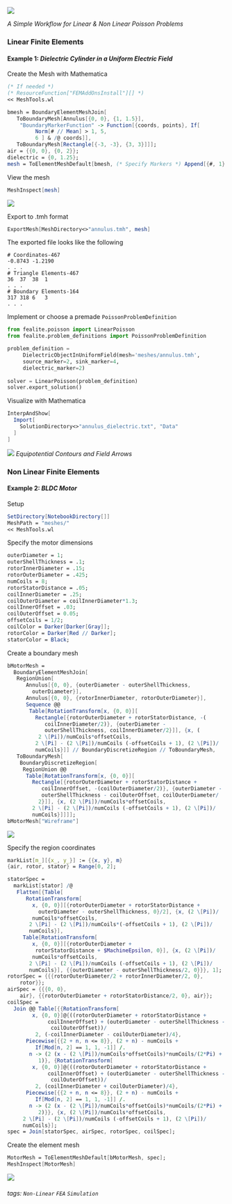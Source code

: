 ![](https://i.imgur.com/Fb4SmAp.png)

*A Simple Workflow for Linear & Non Linear Poisson Problems*
### Linear Finite Elements
#### Example 1: *Dielectric Cylinder in a Uniform Electric Field*
Create the Mesh with Mathematica
```Mathematica
(* If needed *)
(* ResourceFunction["FEMAddOnsInstall"][] *)
<< MeshTools.wl

bmesh = BoundaryElementMeshJoin[
   ToBoundaryMesh[Annulus[{0, 0}, {1, 1.5}], 
    "BoundaryMarkerFunction" -> Function[{coords, points}, If[
         Norm[# // Mean] > 1, 5,
         6 ] & /@ coords]], 
   ToBoundaryMesh[Rectangle[{-3, -3}, {3, 3}]]];
air = {{0, 0}, {0, 2}};
dielectric = {0, 1.25};
mesh = ToElementMeshDefault[bmesh, (* Specify Markers *) Append[{#, 1} & /@ air, {dielectric, 2}]];
```
View the mesh
```Mathematica
MeshInspect[mesh]
```
![](https://i.imgur.com/wlg9WmG.png)

Export to .tmh format
```Mathematica
ExportMesh[MeshDirectory<>"annulus.tmh", mesh]
```
The exported file looks like the following
```
# Coordinates-467
-0.8743	-1.2190
. . .
# Triangle Elements-467
36	37	38	1
. . .
# Boundary Elements-164
317	318	6	3
. . .
```
Implement or choose a premade `PoissonProblemDefinition`
```python
from fealite.poisson import LinearPoisson
from fealite.problem_definitions import PoissonProblemDefinition

problem_definition =
     DielectricObjectInUniformField(mesh='meshes/annulus.tmh',
     source_marker=2, sink_marker=4,
     dielectric_marker=2)
     
solver = LinearPoisson(problem_definition)
solver.export_solution()
```
Visualize with Mathematica
```Mathematica
InterpAndShow[
  Import[
    SolutionDirectory<>"annulus_dielectric.txt", "Data"
  ]
]
```
![](https://i.imgur.com/MGJ96Kb.png)
*Equipotential Contours and Field Arrows*

### Non Linear Finite Elements
#### Example 2: *BLDC Motor*
Setup
```Mathematica
SetDirectory[NotebookDirectory[]]
MeshPath = "meshes/"
<< MeshTools.wl
```
Specify the motor dimensions

```Mathematica
outerDiameter = 1;
outerShellThickness = .1;
rotorInnerDiameter = .15;
rotorOuterDiameter = .425;
numCoils = 8;
rotorStatorDistance = .05;
coilInnerDiameter = .25;
coilOuterDiameter = coilInnerDiameter*1.3;
coilInnerOffset = .03;
coilOuterOffset = 0.05;
offsetCoils = 1/2;
coilColor = Darker[Darker[Gray]];
rotorColor = Darker[Red // Darker];
statorColor = Black;
```
Create a boundary mesh

```Mathematica
bMotorMesh = 
  BoundaryElementMeshJoin[
   RegionUnion[
      Annulus[{0, 0}, {outerDiameter - outerShellThickness, 
        outerDiameter}], 
      Annulus[{0, 0}, {rotorInnerDiameter, rotorOuterDiameter}], 
      Sequence @@ 
       Table[RotationTransform[x, {0, 0}][
         Rectangle[{rotorOuterDiameter + rotorStatorDistance, -(
            coilInnerDiameter/2)}, {outerDiameter - 
            outerShellThickness, coilInnerDiameter/2}]], {x, (
          2 \[Pi])/numCoils*offsetCoils, 
         2 \[Pi] - (2 \[Pi])/numCoils (-offsetCoils + 1), (2 \[Pi])/
         numCoils}]] // BoundaryDiscretizeRegion // ToBoundaryMesh, 
   ToBoundaryMesh[
    BoundaryDiscretizeRegion[
     RegionUnion @@ 
      Table[RotationTransform[x, {0, 0}][
        Rectangle[{rotorOuterDiameter + rotorStatorDistance + 
           coilInnerOffset, -(coilOuterDiameter/2)}, {outerDiameter - 
           outerShellThickness - coilOuterOffset, coilOuterDiameter/
          2}]], {x, (2 \[Pi])/numCoils*offsetCoils, 
        2 \[Pi] - (2 \[Pi])/numCoils (-offsetCoils + 1), (2 \[Pi])/
        numCoils}]]]];
bMotorMesh["Wireframe"]
```
![](https://i.imgur.com/sx9hOPx.png)

Specify the region coordinates

```Mathematica
markList[m_][{x_, y_}] := {{x, y}, m}
{air, rotor, stator} = Range[0, 2];

statorSpec = 
  markList[stator] /@ 
   Flatten[{Table[
      RotationTransform[
        x, {0, 0}][{rotorOuterDiameter + rotorStatorDistance + 
          outerDiameter - outerShellThickness, 0}/2], {x, (2 \[Pi])/
        numCoils*offsetCoils, 
       2 \[Pi] - (2 \[Pi])/numCoils*(-offsetCoils + 1), (2 \[Pi])/
       numCoils}], 
     Table[RotationTransform[
        x, {0, 0}][{rotorOuterDiameter + 
         rotorStatorDistance + $MachineEpsilon, 0}], {x, (2 \[Pi])/
        numCoils*offsetCoils, 
       2 \[Pi] - (2 \[Pi])/numCoils (-offsetCoils + 1), (2 \[Pi])/
       numCoils}], {{outerDiameter - outerShellThickness/2, 0}}}, 1];
rotorSpec = {{{rotorOuterDiameter/2 + rotorInnerDiameter/2, 0}, 
    rotor}};
airSpec = {{{0, 0}, 
    air}, {{rotorOuterDiameter + rotorStatorDistance/2, 0}, air}};
coilSpec = 
  Join @@ Table[{{RotationTransform[
        x, {0, 0}]@{((rotorOuterDiameter + rotorStatorDistance + 
             coilInnerOffset) + (outerDiameter - outerShellThickness -
              coilOuterOffset))/
         2, (-coilInnerDiameter - coilOuterDiameter)/4}, 
      Piecewise[{{2 + n, n <= 8}}, (2 + n) - numCoils + 
         If[Mod[n, 2] == 1, 1, -1]] /. 
       n -> (2 (x - (2 \[Pi])/numCoils*offsetCoils)*numCoils/(2*Pi) + 
          1)}, {RotationTransform[
        x, {0, 0}]@{((rotorOuterDiameter + rotorStatorDistance + 
             coilInnerOffset) + (outerDiameter - outerShellThickness -
              coilOuterOffset))/
         2, (coilInnerDiameter + coilOuterDiameter)/4}, 
      Piecewise[{{2 + n, n <= 8}}, (2 + n) - numCoils + 
         If[Mod[n, 2] == 1, 1, -1]] /. 
       n -> (2 (x - (2 \[Pi])/numCoils*offsetCoils)*numCoils/(2*Pi) + 
          2)}}, {x, (2 \[Pi])/numCoils*offsetCoils, 
     2 \[Pi] - (2 \[Pi])/numCoils (-offsetCoils + 1), (2 \[Pi])/
     numCoils}];
spec = Join[statorSpec, airSpec, rotorSpec, coilSpec];

```
Create the element mesh

```Mathematica
MotorMesh = ToElementMeshDefault[bMotorMesh, spec];
MeshInspect[MotorMesh]
```

![](https://i.imgur.com/JTipxTM.png)



###### tags: `Non-Linear` `FEA` `Simulation`
